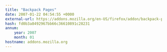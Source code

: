 ```yaml
---
title: "Backpack Pages"
date: 2007-01-22 04:54:55 +0000
external-url: https://addons.mozilla.org/en-US/firefox/addon/backpack-pages/
hash: fd0b3a8492967bb66c36610891c28231
annum:
    year: 2007
    month: 01
hostname: addons.mozilla.org
---
```



